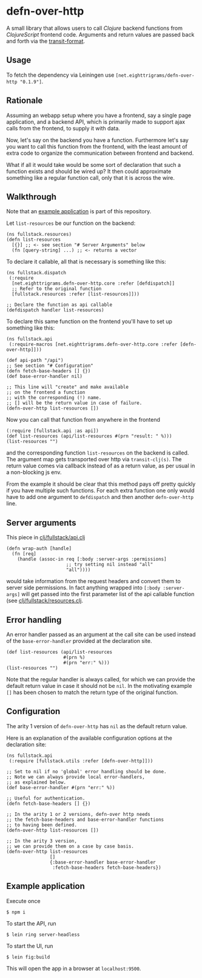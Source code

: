 # defn-over-http
 
A small library that allows users to call *Clojure* backend 
functions from *ClojureScript* frontend code. Arguments and return values
are passed back and forth via the [transit-format](https://github.com/cognitect/transit-format).

## Usage

To fetch the dependency via Leiningen use `[net.eighttrigrams/defn-over-http "0.1.9"]`.

## Rationale

Assuming an webapp setup where you have a frontend, say a single
page application, and a backend API, which is primarily made to support
ajax calls from the frontend, to supply it with data.

Now, let's say on the backend you have a function. Furthermore let's say you want to call this function from the frontend, with the least amount of extra code to organize the communication between frontend and backend.

What if all it would take would be some sort of declaration that such a function 
exists and should be wired up? It then could approximate something like a regular function call, only that it is across the wire.

## Walkthrough

Note that an [example application](./README.md#example-application) is part of this repository. 

Let `list-resources` be our function on the backend:

```
(ns fullstack.resources)
(defn list-resources 
  [{}] ;; <- see section "# Server Arguments" below
  (fn [query-string] ...) ;; <- returns a vector
```

To declare it callable, all that is necessary is something like this:

```
(ns fullstack.dispatch
 (:require 
  [net.eighttrigrams.defn-over-http.core :refer [defdispatch]]
  ;; Refer to the original function
  [fullstack.resources :refer [list-resources]])) 
    
;; Declare the function as api callable
(defdispatch handler list-resources)
```

To declare this same function on the frontend you'll have to set up something like
this:

```
(ns fullstack.api
 (:require-macros [net.eighttrigrams.defn-over-http.core :refer [defn-over-http]]))

(def api-path "/api")
;; See section "# Configuration"
(defn fetch-base-headers [] {})
(def base-error-handler nil) 

;; This line will "create" and make available 
;; on the frontend a function 
;; with the corresponding (!) name.
;; [] will be the return value in case of failure.
(defn-over-http list-resources [])
```

Now you can call that function from anywhere in the frontend

```
(:require [fullstack.api :as api])
(def list-resources (api/list-resources #(prn "result: " %)))
(list-resources "")
```

and the corresponding function `list-resources` on the backend is called. The argument
map gets transported over http via `transit-clj(s)`. The return value comes via callback instead of as a return value, as per usual in a non-blocking js env.

From the example it should be clear that this method pays off pretty quickly if you have multiple such functions. For each extra function one only would have to add one argument to `defdispatch` and then another `defn-over-http` line.

## Server arguments

This piece in [clj/fullstack/api.clj](./src/example/clj/fullstack//api.clj)

```
(defn wrap-auth [handle]
  (fn [req]
    (handle (assoc-in req [:body :server-args :permissions] 
                      ;; try setting nil instead "all" 
                      "all")))) 
```

would take information from the request headers and convert them to server side permissions. 
In fact anything wrapped into `[:body :server-args]` will get passed into the first parameter list
of the api callable function (see [clj/fullstack/resources.clj](./src/example/clj/fullstack/resources.clj).

## Error handling

An error handler passed as an argument at the call site can be used 
instead of the `base-error-handler` provided at the declaration site.

```
(def list-resources (api/list-resources 
                     #(prn %) 
                     #(prn "err:" %)))
(list-resources "")
```

Note that the regular handler is always called, for which we can
provide the default return value in case it should not be `nil`. In 
the motivating example `[]` has been chosen to match the return type
of the original function.

## Configuration

The arity 1 version of `defn-over-http` has `nil` as 
the default return value.

Here is an explanation of the available configuration options
at the declaration site:

```
(ns fullstack.api
 (:require [fullstack.utils :refer [defn-over-http]]))

;; Set to nil if no 'global' error handling should be done.
;; Note we can always provide local error-handlers, 
;; as explained below.
(def base-error-handler #(prn "err:" %)) 

;; Useful for authentication.
(defn fetch-base-headers [] {})

;; In the arity 1 or 2 versions, defn-over http needs
;; the fetch-base-headers and base-error-handler functions
;; to having been defined.
(defn-over-http list-resources [])

;; In the arity 3 version, 
;; we can provide them on a case by case basis.
(defn-over-http list-resources 
                []
                {:base-error-handler base-error-handler
                 :fetch-base-headers fetch-base-headers})
```

## Example application

Execute once

    $ npm i

To start the API, run

    $ lein ring server-headless 

To start the UI, run

    $ lein fig:build   

This will open the app in a browser at `localhost:9500`.